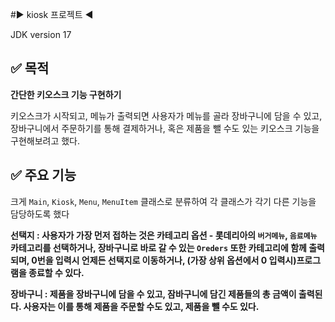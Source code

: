 #▶ kiosk 프로젝트 ◀

JDK version 17

## ✅ 목적

**간단한 키오스크 기능 구현하기**

키오스크가 시작되고, 메뉴가 출력되면 사용자가 메뉴를 골라 장바구니에 담을 수 있고, 장바구니에서 주문하기를 통해 결제하거나, 혹은 제품을 뺄 수도 있는 키오스크 기능을 구현해보려고 했다.

## ✅ 주요 기능

크게 `Main`, `Kiosk`, `Menu`, `MenuItem` 클래스로 분류하여 각 클래스가 각기 다른 기능을 담당하도록 했다

**선택지 : 사용자가 가장 먼저 접하는 것은 카테고리 옵션 - 롯데리아의 `버거메뉴`, `음료메뉴` 카테고리를 선택하거나, 장바구니로 바로 갈 수 있는 `Oreders` 또한 카테고리에 함께 출력되며, 0번을 입력시 언제든 선택지로 이동하거나, (가장 상위 옵션에서 0 입력시)프로그램을 종료할 수 있다.**

**장바구니 : 제품을 장바구니에 담을 수 있고, 잠바구니에 담긴 제품들의 총 금액이 출력된다. 사용자는 이를 통해 제품을 주문할 수도 있고, 제품을 뺄 수도 있다.**
